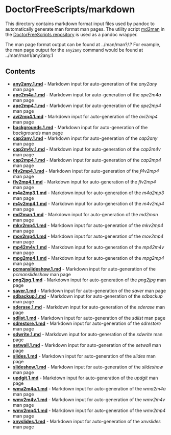 # DoctorFreeScripts/markdown

This directory contains markdown format input files used by pandoc to automatically
generate man format man pages. The utility script
[md2man](https://gitlab.com/doctorfree/DoctorFreeScripts/-/blob/master/scripts/md2man.sh)
in the [DoctorFreeScripts repository](https://gitlab.com/doctorfree/DoctorFreeScripts)
is used as a pandoc wrapper.

The man page format output can be found at ../man/man?/<command>.?
For example, the man page output for the `any2any` command would be found at
../man/man1/any2any.1

## Contents

- [**any2any.1.md**](any2any.1.md) - Markdown input for auto-generation of the *any2any* man page
- [**ape2m4a.1.md**](ape2m4a.1.md) - Markdown input for auto-generation of the *ape2m4a* man page
- [**ape2mp4.1.md**](ape2mp4.1.md) - Markdown input for auto-generation of the *ape2mp4* man page
- [**avi2mp4.1.md**](avi2mp4.1.md) - Markdown input for auto-generation of the *avi2mp4* man page
- [**backgrounds.1.md**](backgrounds.1.md) - Markdown input for auto-generation of the *backgrounds* man page
- [**cap2any.1.md**](cap2any.1.md) - Markdown input for auto-generation of the *cap2any* man page
- [**cap2m4v.1.md**](cap2m4v.1.md) - Markdown input for auto-generation of the *cap2m4v* man page
- [**cap2mp4.1.md**](cap2mp4.1.md) - Markdown input for auto-generation of the *cap2mp4* man page
- [**f4v2mp4.1.md**](f4v2mp4.1.md) - Markdown input for auto-generation of the *f4v2mp4* man page
- [**flv2mp4.1.md**](flv2mp4.1.md) - Markdown input for auto-generation of the *flv2mp4* man page
- [**m4a2mp3.1.md**](m4a2mp3.1.md) - Markdown input for auto-generation of the *m4a2mp3* man page
- [**m4v2mp4.1.md**](m4v2mp4.1.md) - Markdown input for auto-generation of the *m4v2mp4* man page
- [**md2man.1.md**](md2man.1.md) - Markdown input for auto-generation of the *md2man* man page
- [**mkv2mp4.1.md**](mkv2mp4.1.md) - Markdown input for auto-generation of the *mkv2mp4* man page
- [**mov2mp4.1.md**](mov2mp4.1.md) - Markdown input for auto-generation of the *mov2mp4* man page
- [**mp42m4v.1.md**](mp42m4v.1.md) - Markdown input for auto-generation of the *mp42m4v* man page
- [**mpg2mp4.1.md**](mpg2mp4.1.md) - Markdown input for auto-generation of the *mpg2mp4* man page
- [**pcmanslideshow.1.md**](pcmanslideshow.1.md) - Markdown input for auto-generation of the *pcmanslideshow* man page
- [**png2jpg.1.md**](png2jpg.1.md) - Markdown input for auto-generation of the *png2jpg* man page
- [**saver.1.md**](saver.1.md) - Markdown input for auto-generation of the *saver* man page
- [**sdbackup.1.md**](sdbackup.1.md) - Markdown input for auto-generation of the *sdbackup* man page
- [**sderase.1.md**](sderase.1.md) - Markdown input for auto-generation of the *sderase* man page
- [**sdlist.1.md**](sdlist.1.md) - Markdown input for auto-generation of the *sdlist* man page
- [**sdrestore.1.md**](sdrestore.1.md) - Markdown input for auto-generation of the *sdrestore* man page
- [**sdwrite.1.md**](sdwrite.1.md) - Markdown input for auto-generation of the *sdwrite* man page
- [**setwall.1.md**](setwall.1.md) - Markdown input for auto-generation of the *setwall* man page
- [**slides.1.md**](slides.1.md) - Markdown input for auto-generation of the *slides* man page
- [**slideshow.1.md**](slideshow.1.md) - Markdown input for auto-generation of the *slideshow* man page
- [**updgit.1.md**](updgit.1.md) - Markdown input for auto-generation of the *updgit* man page
- [**wma2m4a.1.md**](wma2m4a.1.md) - Markdown input for auto-generation of the *wma2m4a* man page
- [**wmv2m4v.1.md**](wmv2m4v.1.md) - Markdown input for auto-generation of the *wmv2m4v* man page
- [**wmv2mp4.1.md**](wmv2mp4.1.md) - Markdown input for auto-generation of the *wmv2mp4* man page
- [**xnvslides.1.md**](xnvslides.1.md) - Markdown input for auto-generation of the *xnvslides* man page
